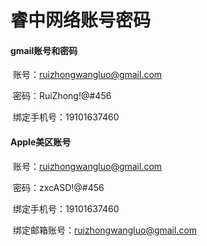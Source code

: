 # 睿中网络账号密码

#### gmail账号和密码

​	账号：ruizhongwangluo@gmail.com

​	密码：RuiZhong!@#456

​	绑定手机号：19101637460

#### Apple美区账号

​	账号：ruizhongwangluo@gmail.com

​	密码：zxcASD!@#456

​	绑定手机号：19101637460

​	绑定邮箱账号：ruizhongwangluo@gmail.com